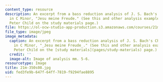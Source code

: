 ```yaml
---
content_type: resource
description: An excerpt from a bass reduction analysis of J. S. Bach's Chorale Prelude
  in C Minor, "Jesu meine Freude." (See this and other analysis examples by Prof.
  Peter Child on the study materials page.)
file: https://ol-ocw-studio-app-production.s3.amazonaws.com/courses/21m-350-musical-analysis-spring-2008/fed3fe9b647f64ff7819f9294fae8895_21m-350s08.jpg
file_type: image/jpeg
image_metadata:
  caption: An excerpt from a bass reduction analysis of J. S. Bach's Chorale Prelude
    in C Minor, "_Jesu meine Freude_." (See this and other analysis examples by Prof.
    Peter Child on the [study materials](pages/study-materials) page.)
  credit: ''
  image-alt: Image of analysis mm. 5-6.
resourcetype: Image
title: 21m-350s08.jpg
uid: fed3fe9b-647f-64ff-7819-f9294fae8895
---
```


